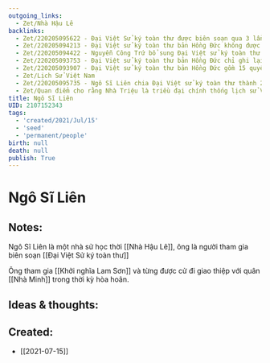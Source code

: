 ```yaml
---
outgoing_links:
  - Zet/Nhà Hậu Lê
backlinks:
  - Zet/220205095622 - Đại Việt Sử ký toàn thư được biên soạn qua 3 lần
  - Zet/220205094213 - Đại Việt sử ký toàn thư bản Hồng Đức không được ban hành
  - Zet/220205094422 - Nguyễn Công Trứ bổ sung Đại Việt sử ký toàn thư của Ngô Sĩ Liên
  - Zet/220205093753 - Đại Việt sử ký toàn thư bản Hồng Đức chỉ ghi lại thời gian từ 2879 TCN đến 1427
  - Zet/220205093907 - Đại Việt sử ký toàn thư bản Hồng Đức gồm 15 quyển
  - Zet/Lịch Sử Việt Nam
  - Zet/220205095735 - Ngô Sĩ Liên chia Đại Việt sử ký toàn thư thành 2 phần
  - Zet/Quan điểm cho rằng Nhà Triệu là triều đại chính thống lịch sử VN
title: Ngô Sĩ Liên
UID: 2107152343
tags:
  - 'created/2021/Jul/15'
  - 'seed'
  - 'permanent/people'
birth: null
death: null
publish: True
---
```

# Ngô Sĩ Liên

## Notes:
Ngô Sĩ Liên là một nhà sử học thời [[Nhà Hậu Lê]], ông là người tham gia biên soạn [[Đại Việt Sử ký toàn thư]]

Ông tham gia [[Khởi nghĩa Lam Sơn]] và từng được cử đi giao thiệp với quân [[Nhà Minh]] trong thời kỳ hòa hoãn.

## Ideas & thoughts:

## Created:
- [[2021-07-15]]
